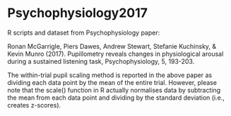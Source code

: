 # Psychophysiology2017
R scripts and dataset from Psychophysiology paper:

Ronan McGarrigle, Piers Dawes, Andrew Stewart, Stefanie Kuchinsky, & Kevin Munro (2017). Pupillometry reveals changes in physiological arousal during a sustained listening task, Psychophysiology, 5, 193-203.

The within-trial pupil scaling method is reported in the above paper as dividing each data point by the mean of the entire trial. However, please note that the scale() function in R actually normalises data by subtracting the mean from each data point and dividing by the standard deviation (i.e., creates z-scores). 
